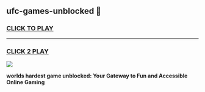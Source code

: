 
## ufc-games-unblocked 👋
<h3>
<a href="https://premium.freeplayer.one?title=ufc-games-unblocked&ref=14F">CLICK TO PLAY</a></h3>
<hr>

<h3>
<a href="https://premium.freeplayer.one?title=ufc-games-unblocked&ref=14F">CLICK 2 PLAY</a>
  
</h3>

<a href="https://premium.freeplayer.one?title=ufc-games-unblocked&ref=12F/"><img src="https://clearcache.store/games.png"></a>


**worlds hardest game unblocked: Your Gateway to Fun and Accessible Online Gaming**

